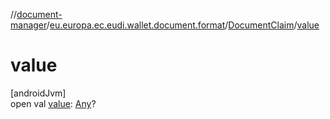 //[document-manager](../../../index.md)/[eu.europa.ec.eudi.wallet.document.format](../index.md)/[DocumentClaim](index.md)/[value](value.md)

# value

[androidJvm]\
open val [value](value.md): [Any](https://kotlinlang.org/api/latest/jvm/stdlib/kotlin-stdlib/kotlin/-any/index.html)?
